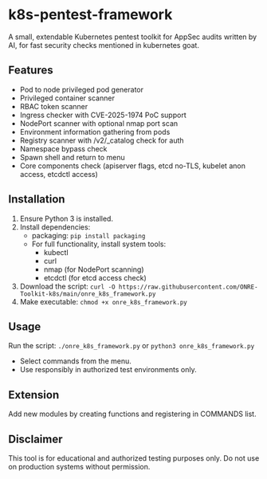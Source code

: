 # k8s-pentest-framework

A small, extendable Kubernetes pentest toolkit for AppSec audits written by AI, for fast security checks mentioned in kubernetes goat.

## Features
- Pod to node privileged pod generator
- Privileged container scanner
- RBAC token scanner
- Ingress checker with CVE-2025-1974 PoC support
- NodePort scanner with optional nmap port scan
- Environment information gathering from pods
- Registry scanner with /v2/_catalog check for auth
- Namespace bypass check
- Spawn shell and return to menu
- Core components check (apiserver flags, etcd no-TLS, kubelet anon access, etcdctl access)

## Installation
1. Ensure Python 3 is installed.
2. Install dependencies:
   - packaging: `pip install packaging`
   - For full functionality, install system tools:
     - kubectl
     - curl
     - nmap (for NodePort scanning)
     - etcdctl (for etcd access check)
3. Download the script: `curl -O https://raw.githubusercontent.com/ONRE-Toolkit-k8s/main/onre_k8s_framework.py`
4. Make executable: `chmod +x onre_k8s_framework.py`

## Usage
Run the script: `./onre_k8s_framework.py` or `python3 onre_k8s_framework.py`
- Select commands from the menu.
- Use responsibly in authorized test environments only.

## Extension
Add new modules by creating functions and registering in COMMANDS list.

## Disclaimer
This tool is for educational and authorized testing purposes only. Do not use on production systems without permission.
